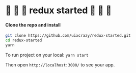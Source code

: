 # 🐾 	🐾 	🐾  redux started 🐾 	🐾 	🐾


#### Clone the repo and install

```sh
git clone https://github.com/uixcrazy/redux-started.git
cd redux-started
yarn
```

To run project on your local: ```yarn start```

Then open ```http://localhost:3000/``` to see your app.
